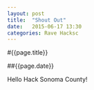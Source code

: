 ```yaml
---
layout: post
title:  "Shout Out"
date:   2015-06-17 13:30
categories: Rave Hacksc
---
```


#{{page.title}}

##{{page.date}}

Hello Hack Sonoma County!